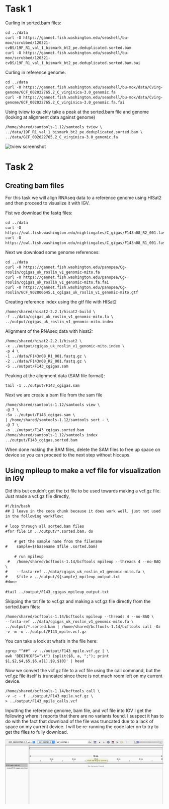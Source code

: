 # Task 1

Curling in sorted.bam files:

    cd ../data
    curl -O https://gannet.fish.washington.edu/seashell/bu-mox/scrubbed/120321-cvBS/19F_R1_val_1_bismark_bt2_pe.deduplicated.sorted.bam
    curl -O https://gannet.fish.washington.edu/seashell/bu-mox/scrubbed/120321-cvBS/19F_R1_val_1_bismark_bt2_pe.deduplicated.sorted.bam.bai

Curling in reference genome:

    cd ../data
    curl -O https://gannet.fish.washington.edu/seashell/bu-mox/data/Cvirg-genome/GCF_002022765.2_C_virginica-3.0_genomic.fa
    curl -O https://gannet.fish.washington.edu/seashell/bu-mox/data/Cvirg-genome/GCF_002022765.2_C_virginica-3.0_genomic.fa.fai

Using tview to quickly take a peak at the sorted.bam file and genome
(looking at alignment data against genome)

    /home/shared/samtools-1.12/samtools tview \
    ../data/19F_R1_val_1_bismark_bt2_pe.deduplicated.sorted.bam \
    ../data/GCF_002022765.2_C_virginica-3.0_genomic.fa

![tview
screenshot](https://github.com/course-fish546-2023/celeste-coursework/blob/main/week-06-tview.png?raw=true)

# Task 2

## Creating bam files

For this task we will align RNAseq data to a reference genome using
HISat2 and then proceed to visualize it with IGV.

Fist we download the fastq files:

    cd ../data
    curl -O https://owl.fish.washington.edu/nightingales/C_gigas/F143n08_R2_001.fastq.gz
    curl -O https://owl.fish.washington.edu/nightingales/C_gigas/F143n08_R1_001.fastq.gz

Next we download some genome references:

    cd ../data
    curl -O https://gannet.fish.washington.edu/panopea/Cg-roslin/cgigas_uk_roslin_v1_genomic-mito.fa
    curl -O https://gannet.fish.washington.edu/panopea/Cg-roslin/cgigas_uk_roslin_v1_genomic-mito.fa.fai
    curl -O https://gannet.fish.washington.edu/panopea/Cg-roslin/GCF_902806645.1_cgigas_uk_roslin_v1_genomic-mito.gtf

Creating reference index using the gtf file with HISat2

    /home/shared/hisat2-2.2.1/hisat2-build \
    -f ../data/cgigas_uk_roslin_v1_genomic-mito.fa \
    ../output/cgigas_uk_roslin_v1_genomic-mito.index

Alignment of the RNAseq data with hisat2:

    /home/shared/hisat2-2.2.1/hisat2 \
    -x ../output/cgigas_uk_roslin_v1_genomic-mito.index \
    -p 4 \
    -1 ../data/F143n08_R1_001.fastq.gz \
    -2 ../data/F143n08_R2_001.fastq.gz \
    -S ../output/F143_cgigas.sam

Peaking at the alignment data (SAM file format):

    tail -1 ../output/F143_cgigas.sam

Next we are create a bam file from the sam file

    /home/shared/samtools-1.12/samtools view \
    -@ 7 \
    -Su ../output/F143_cgigas.sam \
    | /home/shared/samtools-1.12/samtools sort - \
    -@ 7 \
    -o ../output/F143_cgigas.sorted.bam 
    /home/shared/samtools-1.12/samtools index ../output/F143_cgigas.sorted.bam

When done making the BAM files, delete the SAM files to free up space on
device so you can proceed to the next step without hiccups.

## Using mpileup to make a vcf file for visualization in IGV

Did this but couldn’t get the txt file to be used towards making a
vcf.gz file. Just made a vcf.gz file directly,

    #!/bin/bash
    ## I leave in the code chunk because it does work well, just not used in the following workflow:

    # loop through all sorted.bam files
    #for file in ../output/*.sorted.bam; do

        # get the sample name from the filename
    #    sample=$(basename $file .sorted.bam)

        # run mpileup
     #   /home/shared/bcftools-1.14/bcftools mpileup --threads 4 --no-BAQ \
    #    --fasta-ref ../data/cgigas_uk_roslin_v1_genomic-mito.fa \
    #    $file > ../output/${sample}_mpileup_output.txt
    #done

    #tail ../output/F143_cgigas_mpileup_output.txt

Skipping the txt file to vcf.gz and making a vcf.gz file directly from
the sorted.bam files:

    /home/shared/bcftools-1.14/bcftools mpileup --threads 4 --no-BAQ \
    --fasta-ref ../data/cgigas_uk_roslin_v1_genomic-mito.fa \
    ../output/*.sorted.bam | /home/shared/bcftools-1.14/bcftools call -Oz -v -m -o ../output/F143_mpile.vcf.gz

You can take a look at what’s in the file here:

    zgrep "^##" -v ../output/F143_mpile.vcf.gz | \
    awk 'BEGIN{OFS="\t"} {split($8, a, ";"); print $1,$2,$4,$5,$6,a[1],$9,$10}' | head

Now we convert the vcf.gz file to a vcf file using the call command, but
the vcf.gz file itself is truncated since there is not much room left on
my current device.

    /home/shared/bcftools-1.14/bcftools call \
    -v -c - f ../output/F143_mpile.vcf.gz \
    > ../output/F143_mpile_calls.vcf

Inputting the reference genome, bam file, and vcf file into IGV I get
the following where it reports that there are no variants found. I
suspect it has to do with the fact that download of the file was
truncated due to a lack of space on my current device. I will be
re-running the code later on to try to get the files to fully download.

![IGV](https://github.com/course-fish546-2023/celeste-coursework/blob/main/igv%20screenshot.png?raw=true)
